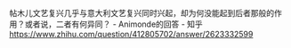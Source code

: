 帖木儿文艺复兴几乎与意大利文艺复兴同时兴起，却为何没能起到后者那般的作用？或者说，二者有何异同？ - Animonde的回答 - 知乎
https://www.zhihu.com/question/412805702/answer/2623332599
